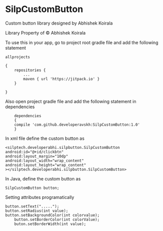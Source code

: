 # SilpCustomButton

Custom button library designed by Abhishek Koirala

Library Property of  © Abhishek Koirala 

To use this in your app, go to project root gradle file and add the following statement

	allprojects

	{
		repositories {
			...
			maven { url 'https://jitpack.io' }
		}
	
	}

Also open project gradle file and add the following statement in dependencies
  
 
 		dependencies
 		{
		compile 'com.github.developeravskh:SilpCustomButton:1.0'
		}

In xml file define the custom button as
				
	<silptech.developerabhi.silpbutton.SilpCustomButton
	android:id="@+id/clickbtn"
	android:layout_margin="10dp"
	android:layout_width="wrap_content"
	android:layout_height="wrap_content"
	></silptech.developerabhi.silpbutton.SilpCustomButton>
	
In Java, define the custom button as 

	SilpCustomButton button;
	
Setting attributes programatically

	button.setText(".....");
	button.setRadius(int value);
	button.setBackgroundColor(int colorvalue);
        button.setBorderColor(int colorValue);
        buton.setBorderWidth(int value);
